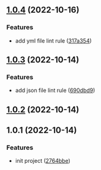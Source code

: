## [1.0.4](https://github.com/liuxingyu521/eslint-config/compare/v1.0.3...v1.0.4) (2022-10-16)


### Features

* add yml file lint rule ([317a354](https://github.com/liuxingyu521/eslint-config/commit/317a3541980332f63fed16e298717b15b80fa2dc))



## [1.0.3](https://github.com/liuxingyu521/eslint-config/compare/v1.0.2...v1.0.3) (2022-10-14)


### Features

* add json file lint rule ([690dbd9](https://github.com/liuxingyu521/eslint-config/commit/690dbd9b3508ecf7e4042ae5f87bfc816fc71917))



## [1.0.2](https://github.com/liuxingyu521/esling-config/compare/v1.0.1...v1.0.2) (2022-10-14)



## 1.0.1 (2022-10-14)


### Features

* init project ([2764bbe](https://github.com/liuxingyu521/esling-config/commit/2764bbe524f3375b0ffd6a63a0ae1e208da6ae98))



